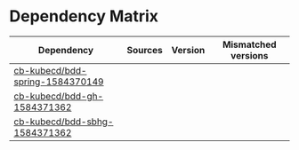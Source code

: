 # Dependency Matrix

Dependency | Sources | Version | Mismatched versions
---------- | ------- | ------- | -------------------
[cb-kubecd/bdd-spring-1584370149](https://github.com/cb-kubecd/bdd-spring-1584370149.git) |  | []() | 
[cb-kubecd/bdd-gh-1584371362](https://github.com/cb-kubecd/bdd-gh-1584371362.git) |  | []() | 
[cb-kubecd/bdd-sbhg-1584371362](https://github.com/cb-kubecd/bdd-sbhg-1584371362.git) |  | []() | 

